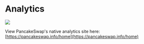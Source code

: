 # Analytics

![](../../.gitbook/assets/screenshot-2020-11-02-at-3.53.09-pm.png)

View PancakeSwap's native analytics site here: [https://pancakeswap.info/home](https://pancakeswap.info/home)

